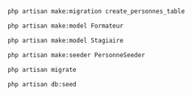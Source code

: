 #

```bash
php artisan make:migration create_personnes_table
```
```bash
php artisan make:model Formateur
```

```bash
php artisan make:model Stagiaire
```

```bash
php artisan make:seeder PersonneSeeder
```

```bash
php artisan migrate
```

```bash
php artisan db:seed
```
